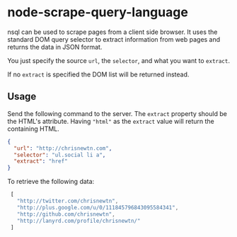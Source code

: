 node-scrape-query-language
==========================

nsql can be used to scrape pages from a client side browser. It uses the standard 
DOM query selector to extract information from web pages and returns the data in JSON 
format.

You just specify the source `url`, the `selector`, and what you want to `extract`.

If no `extract` is specified the DOM list will be returned instead.

Usage
-----

Send the following command to the server. The `extract` property should be the HTML's 
attribute. Having `"html"` as the `extract` value will return the containing HTML.

```JSON
{
  "url": "http://chrisnewtn.com",
  "selector": "ul.social li a",
  "extract": "href"
}
```

To retrieve the following data:

```JavaScript
 [
   "http://twitter.com/chrisnewtn",
   "http://plus.google.com/u/0/111845796843095584341",
   "http://github.com/chrisnewtn",
   "http://lanyrd.com/profile/chrisnewtn/"
 ]
```
